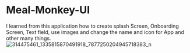# Meal-Monkey-UI
I learned from this application how to create splash Screen, Onboarding Screen, Text field, use images and change the name and icon for App and other many things.
![314475461_1335815870491918_7877250204945718383_n](https://user-images.githubusercontent.com/72297175/205807426-bec4eaba-14ed-4557-9028-bec4843d6cb9.jpg)

